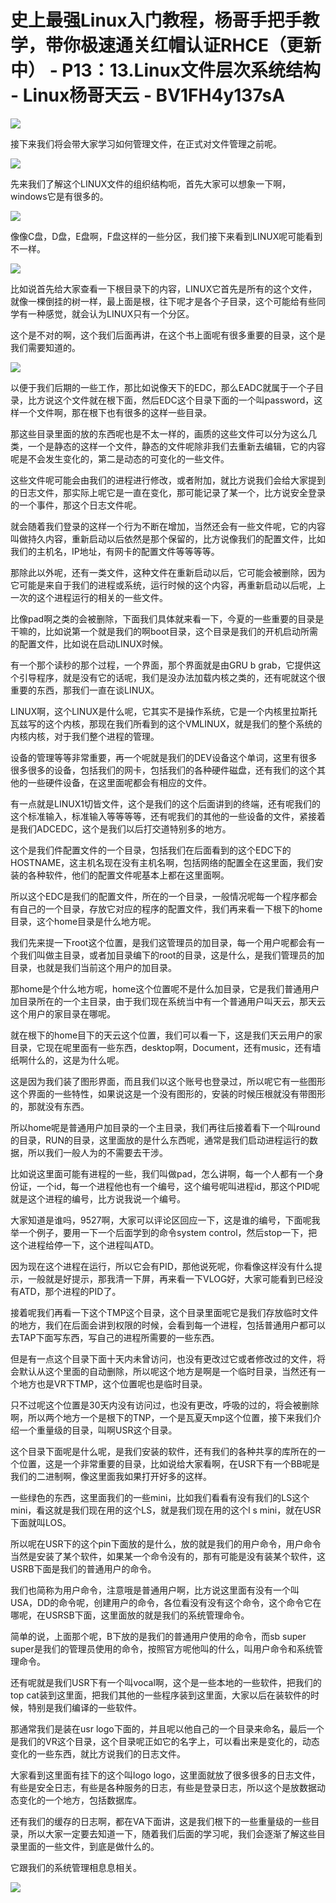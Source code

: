 # 史上最强Linux入门教程，杨哥手把手教学，带你极速通关红帽认证RHCE（更新中） - P13：13.Linux文件层次系统结构 - Linux杨哥天云 - BV1FH4y137sA

![](img/10de865b3584f85491f0f382cc445e1c_0.png)

接下来我们将会带大家学习如何管理文件，在正式对文件管理之前呢。

![](img/10de865b3584f85491f0f382cc445e1c_2.png)

先来我们了解这个LINUX文件的组织结构呃，首先大家可以想象一下啊，windows它是有很多的。

![](img/10de865b3584f85491f0f382cc445e1c_4.png)

像像C盘，D盘，E盘啊，F盘这样的一些分区，我们接下来看到LINUX呢可能看到不一样。

![](img/10de865b3584f85491f0f382cc445e1c_6.png)

比如说首先给大家查看一下根目录下的内容，LINUX它首先是所有的这个文件，就像一棵倒挂的树一样，最上面是根，往下呢才是各个子目录，这个可能给有些同学有一种感觉，就会认为LINUX只有一个分区。

这个是不对的啊，这个我们后面再讲，在这个书上面呢有很多重要的目录，这个是我们需要知道的。

![](img/10de865b3584f85491f0f382cc445e1c_8.png)

以便于我们后期的一些工作，那比如说像天下的EDC，那么EADC就属于一个子目录，比方说这个文件就在根下面，然后EDC这个目录下面的一个叫password，这样一个文件啊，那在根下也有很多的这样一些目录。

那这些目录里面的放的东西呢也是不太一样的，画质的这些文件可以分为这么几类，一个是静态的这样一个文件，静态的文件呢除非我们去重新去编辑，它的内容呢是不会发生变化的，第二是动态的可变化的一些文件。

这些文件呢可能会由我们的进程进行修改，或者附加，就比方说我们会给大家提到的日志文件，那实际上呢它是一直在变化，那可能记录了某一个，比方说安全登录的一个事件，那这个日志文件呢。

就会随着我们登录的这样一个行为不断在增加，当然还会有一些文件呢，它的内容叫做持久内容，重新启动以后依然是那个保留的，比方说像我们的配置文件，比如我们的主机名，IP地址，有网卡的配置文件等等等等。

那除此以外呢，还有一类文件，这种文件在重新启动以后，它可能会被删除，因为它可能是来自于我们的进程或系统，运行时候的这个内容，再重新启动以后呢，上一次的这个进程运行的相关的一些文件。

比像pad啊之类的会被删除，下面我们具体就来看一下，今夏的一些重要的目录是干嘛的，比如说第一个就是我们的啊boot目录，这个目录是我们的开机启动所需的配置文件，比如说在启动LINUX时候。

有一个那个读秒的那个过程，一个界面，那个界面就是由GRU b grab，它提供这个引导程序，就是没有它的话呢，我们是没办法加载内核之类的，还有呢就这个很重要的东西，那我们一直在谈LINUX。

LINUX啊，这个LINUX是什么呢，它其实不是操作系统，它是一个内核里拉斯托瓦兹写的这个内核，那现在我们所看到的这个VMLINUX，就是我们的整个系统的内核内核，对于我们整个进程的管理。

设备的管理等等非常重要，再一个呢就是我们的DEV设备这个单词，这里有很多很多很多的设备，包括我们的网卡，包括我们的各种硬件磁盘，还有我们的这个其他的一些硬件设备，在这里面呢都会有相应的文件。

有一点就是LINUX1切皆文件，这个是我们的这个后面讲到的终端，还有呢我们的这个标准输入，标准输入等等等等，还有呢我们的其他的一些设备的文件，紧接着是我们ADCEDC，这个是我们以后打交道特别多的地方。

这个是我们件配置文件的一个目录，包括我们在后面看到的这个EDC下的HOSTNAME，这主机名现在没有主机名啊，包括网络的配置全在这里面，我们安装的各种软件，他们的配置文件呢基本上都在这里面啊。

所以这个EDC是我们的配置文件，所在的一个目录，一般情况呢每一个程序都会有自己的一个目录，存放它对应的程序的配置文件，我们再来看一下根下的home目录，这个home目录是什么地方呢。

我们先来提一下root这个位置，是我们这管理员的加目录，每一个用户呢都会有一个我们叫做主目录，或者加目录编下的root的目录，这是什么，是我们管理员的加目录，也就是我们当前这个用户的加目录。

那home是个什么地方呢，home这个位置呢不是什么加目录，它是我们普通用户加目录所在的一个主目录，由于我们现在系统当中有一个普通用户叫天云，那天云这个用户的家目录在哪呢。

就在根下的home目下的天云这个位置，我们可以看一下，这是我们天云用户的家目录，它现在呢里面有一些东西，desktop啊，Document，还有music，还有墙纸啊什么的，这是为什么呢。

这是因为我们装了图形界面，而且我们以这个账号也登录过，所以呢它有一些图形这个界面的一些特性，如果说这是一个没有图形的，安装的时候压根就没有带图形的，那就没有东西。

所以home呢是普通用户加目录的一个主目录，我们再往后接着看下一个叫round的目录，RUN的目录，这里面放的是什么东西呢，通常是我们启动进程运行的数据，所以我们一般人为的不需要去干涉。

比如说这里面可能有进程的一些，我们叫做pad，怎么讲啊，每一个人都有一个身份证，一个id，每一个进程他也有一个编号，这个编号呢叫进程id，那这个PID呢就是这个进程的编号，比方说我说一个编号。

大家知道是谁吗，9527啊，大家可以评论区回应一下，这是谁的编号，下面呢我举一个例子，要用一下一个后面学到的命令system control，然后stop一下，把这个进程给停一下，这个进程叫ATD。

因为现在这个进程在运行，所以它会有PID，那他说死呢，你看像这样没有什么提示，一般就是好提示，那我清一下屏，再来看一下VLOG好，大家可能看到已经没有ATD，那个进程的PID了。

接着呢我们再看一下这个TMP这个目录，这个目录里面呢它是我们存放临时文件的地方，我们在后面会讲到权限的时候，会看到每一个进程，包括普通用户都可以去TAP下面写东西，写自己的进程所需要的一些东西。

但是有一点这个目录下面十天内未曾访问，也没有更改过它或者修改过的文件，将会默认从这个里面的自动删除，所以呢这个地方是啊是一个临时目录，当然还有一个地方也是VR下TMP，这个位置呢也是临时目录。

只不过呢这个位置是30天内没有访问过，也没有更改，呼吸的过的，将会被删除啊，所以两个地方一个是根下的TNP，一个是瓦夏天mp这个位置，接下来我们介绍一个重量级的目录，叫啊USR这个目录。

这个目录下面呢是什么呢，是我们安装的软件，还有我们的各种共享的库所在的一个位置，这是一个非常重要的目录，比如说给大家看啊，在USR下有一个BB呢是我们的二进制啊，像这里面我如果打开好多的这样。

一些绿色的东西，这里面我们的一些mini，比如我们看看有没有我们的LS这个mini，看这就是我们现在用的这个LS，就是我们现在用的这个l s mini，就在USR下面就叫LOS。

所以呢在USR下的这个pin下面放的是什么，放的就是我们的用户命令，用户命令当然是安装了某个软件，如果某一个命令没有的，那有可能是没有装某个软件，这USRB下面是我们的普通用户的命令。

我们也简称为用户命令，注意哦是普通用户啊，比方说这里面有没有一个叫USA，DD的命令呢，创建用户的命令，各位看没有没有这个命令，这个命令它在哪呢，在USRSB下面，这里面放的就是我们的系统管理命令。

简单的说，上面那个呢，B下放的是我们的普通用户使用的命令，而sb super super是我们的管理员使用的命令，按照官方呢他叫的什么，叫用户命令和系统管理命令。

还有呢就是我们USR下有一个叫vocal啊，这个是一些本地的一些软件，把我们的top cat装到这里面，把我们其他的一些程序装到这里面，大家以后在装软件的时候，特别是我们编译的一些软件。

那通常我们是装在usr logo下面的，并且呢以他自己的一个目录来命名，最后一个是我们的VR这个目录，这个目录呢正如它的名字上，可以看出来是变化的，动态变化的一些东西，就比方说我们的日志文件。

大家看到这里面有挂下的这个叫logo logo，这里面就放了很多很多的日志文件，有些是安全日志，有些是各种服务的日志，有些是登录日志，所以这个是放数据动态变化的一个地方，包括数据库。

还有我们的缓存的日志啊，都在VA下面讲，这是我们根下的一些重量级的一些目录，所以大家一定要去知道一下，随着我们后面的学习呢，我们会逐渐了解这些目录里面的一些文件，到底是做什么的。

它跟我们的系统管理相息息相关。

![](img/10de865b3584f85491f0f382cc445e1c_10.png)